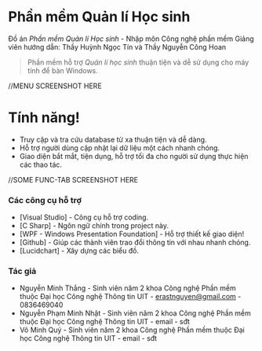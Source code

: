 # Phần mềm Quản lí Học sinh

Đồ án *Phần mềm Quản lí Học sinh* - Nhập môn Công nghệ phần mềm
Giảng viên hướng dẫn: Thầy Huỳnh Ngọc Tín và Thầy Nguyễn Công Hoan
  
> Phần mềm hỗ trợ *Quản lí học sinh* thuận tiện và dễ sử dụng cho máy tính để bàn Windows.

//MENU SCREENSHOT HERE

# Tính năng!

  - Truy cập và tra cứu database từ xa thuận tiện và dễ dàng.
  - Hỗ trợ người dùng cập nhật lại dữ liệu một cách nhanh chóng.
  - Giao diện bắt mắt, tiện dụng, hỗ trợ tối đa cho người sử dụng thực hiện các thao tác.

//SOME FUNC-TAB SCREENSHOT HERE

### Các công cụ hỗ trợ

* [Visual Studio] - Công cụ hỗ trợ coding.
* [C Sharp] - Ngôn ngữ chính trong project này.
* [WPF - Windows Presentation Foundation] - Hỗ trợ thiết kế giao diện!
* [Github] - Giúp các thành viên trao đổi thông tin với nhau nhanh chóng.
* [Lucidchart] - Xây dựng các biểu đồ.

### Tác giả
* Nguyễn Minh Thắng - Sinh viên năm 2 khoa Công nghệ Phần mềm thuộc Đại học Công nghệ Thông tin UIT - erastnguyen@gmail.com - 0836469040
* Nguyễn Phạm Minh Nhật - Sinh viên năm 2 khoa Công nghệ Phần mềm thuộc Đại học Công nghệ Thông tin UIT - email - sđt
* Võ Minh Quý - Sinh viên năm 2 khoa Công nghệ Phần mềm thuộc Đại học Công nghệ Thông tin UIT - email - sđt
